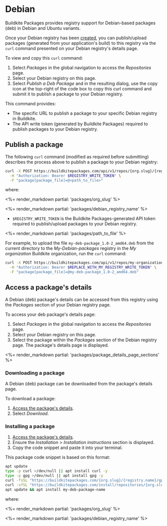 # Debian

Buildkite Packages provides registry support for Debian-based packages (deb) in Debian and Ubuntu variants.

Once your Debian registry has been [created](/docs/packages/manage-registries#create-a-registry), you can publish/upload packages (generated from your application's build) to this registry via the `curl` command presented on your Debian registry's details page.

To view and copy this `curl` command:

1. Select _Packages_ in the global navigation to access the _Repositories_ page.
1. Select your Debian registry on this page.
1. Select _Publish a Deb Package_ and in the resulting dialog, use the copy icon at the top-right of the code box to copy this curl command and submit it to publish a package to your Debian registry.

This command provides:

- The specific URL to publish a package to your specific Debian registry in Buildkite.
- The API write token (generated by Buildkite Packages) required to publish packages to your Debian registry.

## Publish a package

The following `curl` command (modified as required before submitting) describes the process above to publish a package to your Debian registry:

```bash
curl -X POST https://buildkitepackages.com/api/v1/repos/{org.slug}/{registry.name}/packages.json \
  -H "Authorization: Bearer $REGISTRY_WRITE_TOKEN" \
  -F "package[package_file]=@<path_to_file>"
```

where:

<%= render_markdown partial: 'packages/org_slug' %>

<%= render_markdown partial: 'packages/debian_registry_name' %>

- `$REGISTRY_WRITE_TOKEN` is the Buildkite Packages-generated API token required to publish/upload packages to your Debian registry.

<%= render_markdown partial: 'packages/path_to_file' %>

For example, to upload the file `my-deb-package_1.0-2_amd64.deb` from the current directory to the _My-Debian-packages_ registry in the _My organization_ Buildkite organization, run the `curl` command:

```bash
curl -X POST https://buildkitepackages.com/api/v1/repos/my-organization/my-debian-packages/packages.json \
  -H "Authorization: Bearer $REPLACE_WITH_MY_REGISTRY_WRITE_TOKEN" \
  -F "package[package_file]=@my-deb-package_1.0-2_amd64.deb"
```

## Access a package's details

A Debian (deb) package's details can be accessed from this registry using the _Packages_ section of your Debian registry page.

To access your deb package's details page:

1. Select _Packages_ in the global navigation to access the _Repositories_ page.
1. Select your Debian registry on this page.
1. Select the package within the _Packages_ section of the Debian registry page. The package's details page is displayed.

<%= render_markdown partial: 'packages/package_details_page_sections' %>

### Downloading a package

A Debian (deb) package can be downloaded from the package's details page.

To download a package:

1. [Access the package's details](#access-a-packages-details).
1. Select _Download_.

### Installing a package

1. [Access the package's details](#access-a-packages-details).
1. Ensure the _Installation_ > _Installation instructions_ section is displayed.
1. Copy the code snippet and paste it into your terminal.

This package code snippet is based on this format:

```bash
apt update
type -p curl >/dev/null || apt install curl -y
type -p gpg >/dev/null || apt install gpg -y
curl -fsSL "https://buildkitepackages.com/{org.slug}/{registry.name}/gpgkey" | gpg --dearmor -o /etc/apt/keyrings/{org.slug}_{registry.name}-archive-keyring.gpg
curl -sfSL "https://buildkitepackages.com/install/repositories/{org.slug}/{registry.name}/config_file.list?source=buildkite&name=${HOSTNAME}" > /etc/apt/sources.list.d/buildkite-{org.slug}-{registry.name}.list
apt update && apt install my-deb-package-name
```

where:

<%= render_markdown partial: 'packages/org_slug' %>

<%= render_markdown partial: 'packages/debian_registry_name' %>
